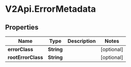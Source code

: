 # V2Api.ErrorMetadata

## Properties

Name | Type | Description | Notes
------------ | ------------- | ------------- | -------------
**errorClass** | **String** |  | [optional] 
**rootErrorClass** | **String** |  | [optional] 



